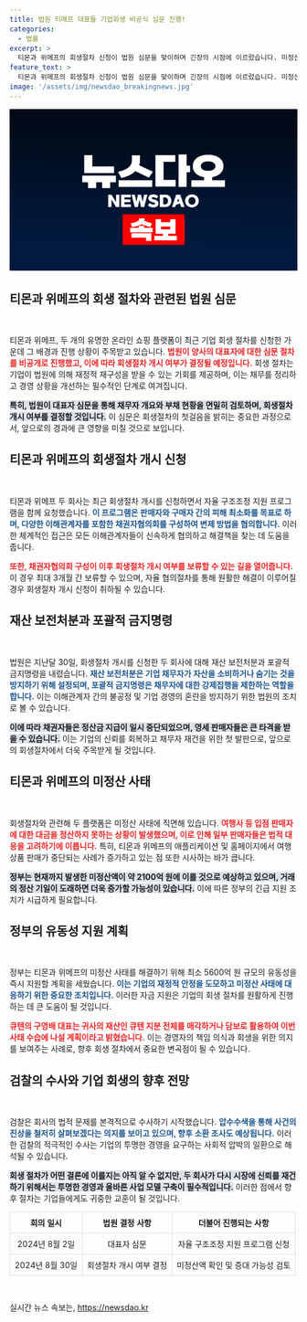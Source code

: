 ```yaml
---
title: 법원 티메프 대표들 기업회생 비공식 심문 진행!
categories:
  - 법률
excerpt: >
  티몬과 위메프의 회생절차 신청이 법원 심문을 맞이하며 긴장의 시점에 이르렀습니다. 미정산 사태로 채권자 정산이 일시 중단된 지금, 이들의 운명이 어떻게 결정될지 귀추가 주목됩니다.
feature_text: >
  티몬과 위메프의 회생절차 신청이 법원 심문을 맞이하며 긴장의 시점에 이르렀습니다. 미정산 사태로 채권자 정산이 일시 중단된 지금, 이들의 운명이 어떻게 결정될지 귀추가 주목됩니다.
image: '/assets/img/newsdao_breakingnews.jpg'
---
```


<p><img src="/assets/img/newsdao_breakingnews.jpg" alt="koreaapp 속보" /></p>

<h2 data-ke-size="size26">티몬과 위메프의 회생 절차와 관련된 법원 심문</h2>

<p data-ke-size="size16">&nbsp;</p>

<p>티몬과 위메프, 두 개의 유명한 온라인 쇼핑 플랫폼이 최근 기업 회생 절차를 신청한 가운데 그 배경과 진행 상황이 주목받고 있습니다. <b><span style="color: #ee2323;">법원이 양사의 대표자에 대한 심문 절차를 비공개로 진행했고, 이에 따라 회생절차 개시 여부가 결정될 예정입니다.</span></b> 회생 절차는 기업이 법원에 의해 재정적 재구성을 받을 수 있는 기회를 제공하며, 이는 채무를 정리하고 경영 상황을 개선하는 필수적인 단계로 여겨집니다.</p>

<p><b><span style="background-color: #21538527;">특히, 법원이 대표자 심문을 통해 채무자 개요와 부채 현황을 면밀히 검토하며, 회생절차 개시 여부를 결정할 것입니다.</span></b> 이 심문은 회생절차의 첫걸음을 밝히는 중요한 과정으로서, 앞으로의 경과에 큰 영향을 미칠 것으로 보입니다.</p>

<h2 data-ke-size="size26">티몬과 위메프의 회생절차 개시 신청</h2>

<p data-ke-size="size16">&nbsp;</p>

<p>티몬과 위메프 두 회사는 최근 회생절차 개시를 신청하면서 자율 구조조정 지원 프로그램을 함께 요청했습니다. <b><span style="color: #1a5490;">이 프로그램은 판매자와 구매자 간의 피해 최소화를 목표로 하며, 다양한 이해관계자를 포함한 채권자협의회를 구성하여 변제 방법을 협의합니다.</span></b> 이러한 체계적인 접근은 모든 이해관계자들이 신속하게 협의하고 해결책을 찾는 데 도움을 줍니다.</p>

<p><b><span style="color: #ee2323;">또한, 채권자협의회 구성이 이후 회생절차 개시 여부를 보류할 수 있는 길을 열어줍니다.</span></b> 이 경우 최대 3개월 간 보류할 수 있으며, 자율 협의절차를 통해 원활한 해결이 이루어질 경우 회생절차 개시 신청이 취하될 수 있습니다.</p>

<h2 data-ke-size="size26">재산 보전처분과 포괄적 금지명령</h2>

<p data-ke-size="size16">&nbsp;</p>

<p>법원은 지난달 30일, 회생절차 개시를 신청한 두 회사에 대해 재산 보전처분과 포괄적 금지명령을 내렸습니다. <b><span style="color: #1a5490;">재산 보전처분은 기업 채무자가 자산을 소비하거나 숨기는 것을 방지하기 위해 설정되며, 포괄적 금지명령은 채무자에 대한 강제집행을 제한하는 역할을 합니다.</span></b> 이는 이해관계자 간의 불공정 및 기업 경영의 혼란을 방지하기 위한 법원의 조치로 볼 수 있습니다.</p>

<p><b><span style="background-color: #21538527;">이에 따라 채권자들은 정산금 지급이 일시 중단되었으며, 영세 판매자들은 큰 타격을 받을 수 있습니다.</span></b> 이는 기업의 신뢰를 회복하고 채무자 재건을 위한 첫 발판으로, 앞으로의 회생절차에서 더욱 주목받게 될 것입니다.</p>

<h2 data-ke-size="size26">티몬과 위메프의 미정산 사태</h2>

<p data-ke-size="size16">&nbsp;</p>

<p>회생절차와 관련해 두 플랫폼은 미정산 사태에 직면해 있습니다. <b><span style="color: #ee2323;">여행사 등 입점 판매자에 대한 대금을 정산하지 못하는 상황이 발생했으며, 이로 인해 일부 판매자들은 법적 대응을 고려하기에 이릅니다.</span></b> 특히, 티몬과 위메프의 애플리케이션 및 홈페이지에서 여행 상품 판매가 중단되는 사례가 증가하고 있는 점 또한 시사하는 바가 큽니다.</p>

<p><b><span style="background-color: #21538527;">정부는 현재까지 발생한 미정산액이 약 2100억 원에 이를 것으로 예상하고 있으며, 거래의 정산 기일이 도래하면 더욱 증가할 가능성이 있습니다.</span></b> 이에 따른 정부의 긴급 지원 조치가 시급하게 필요합니다.</p>

<h2 data-ke-size="size26">정부의 유동성 지원 계획</h2>

<p data-ke-size="size16">&nbsp;</p>

<p>정부는 티몬과 위메프의 미정산 사태를 해결하기 위해 최소 5600억 원 규모의 유동성을 즉시 지원할 계획을 세웠습니다. <b><span style="color: #1a5490;">이는 기업의 재정적 안정을 도모하고 미정산 사태에 대응하기 위한 중요한 조치입니다.</span></b> 이러한 자금 지원은 기업의 회생 절차를 원활하게 진행하는 데 큰 도움이 될 것입니다.</p>

<p><b><span style="color: #ee2323;">큐텐의 구영배 대표는 귀사의 재산인 큐텐 지분 전체를 매각하거나 담보로 활용하여 이번 사태 수습에 나설 계획이라고 밝혔습니다.</span></b> 이는 경영자의 책임 의식과 회생을 위한 의지를 보여주는 사례로, 향후 회생 절차에서 중요한 변곡점이 될 수 있습니다.</p>

<h2 data-ke-size="size26">검찰의 수사와 기업 회생의 향후 전망</h2>

<p data-ke-size="size16">&nbsp;</p>

<p>검찰은 회사의 법적 문제를 본격적으로 수사하기 시작했습니다. <b><span style="color: #1a5490;">압수수색을 통해 사건의 진상을 철저히 살펴보겠다는 의지를 보이고 있으며, 향후 소환 조사도 예상됩니다.</span></b> 이러한 검찰의 적극적인 수사는 기업의 투명한 경영을 요구하는 사회적 압박의 일환으로 해석될 수 있습니다.</p>

<p><b><span style="background-color: #21538527;">회생 절차가 어떤 결론에 이를지는 아직 알 수 없지만, 두 회사가 다시 시장에 신뢰를 재건하기 위해서는 투명한 경영과 올바른 사업 모델 구축이 필수적입니다.</span></b> 이러한 점에서 향후 절차는 기업들에게도 귀중한 교훈이 될 것입니다. </p>

<table style="width: 100%; border-collapse: collapse;">
    <thead>
        <tr>
            <th style="border: 1px solid #ddd; padding: 8px; text-align: center;">회의 일시</th>
            <th style="border: 1px solid #ddd; padding: 8px; text-align: center;">법원 결정 사항</th>
            <th style="border: 1px solid #ddd; padding: 8px; text-align: center;">더불어 진행되는 사항</th>
        </tr>
    </thead>
    <tbody>
        <tr>
            <td style="border: 1px solid #ddd; padding: 8px; text-align: center;">2024년 8월 2일</td>
            <td style="border: 1px solid #ddd; padding: 8px; text-align: center;">대표자 심문</td>
            <td style="border: 1px solid #ddd; padding: 8px; text-align: center;">자율 구조조정 지원 프로그램 신청</td>
        </tr>
        <tr>
            <td style="border: 1px solid #ddd; padding: 8px; text-align: center;">2024년 8월 30일</td>
            <td style="border: 1px solid #ddd; padding: 8px; text-align: center;">회생절차 개시 여부 결정</td>
            <td style="border: 1px solid #ddd; padding: 8px; text-align: center;">미정산액 확인 및 증대 가능성 검토</td>
        </tr>
    </tbody>
</table>

<p data-ke-size="size16">&nbsp;</p>
실시간 뉴스 속보는, <a href="https://newsdao.kr" rel="dofollow">https://newsdao.kr</a>



